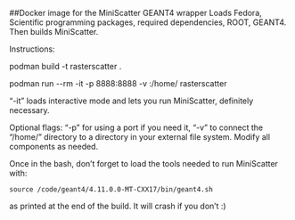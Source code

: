 ##Docker image for the MiniScatter GEANT4 wrapper
Loads Fedora, Scientific programming packages, required dependencies, ROOT, GEANT4.
Then builds MiniScatter.

Instructions:

podman build -t rasterscatter .

podman run --rm -it -p 8888:8888 -v <path-to-directory>:/home/ rasterscatter

“-it” loads interactive mode and lets you run MiniScatter, definitely necessary.

Optional flags: “-p” for using a port if you need it, “-v” to connect the “/home/” directory to a directory in your external file system. Modify all components as needed. 

Once in the bash, don’t forget to load the tools needed to run MiniScatter with:

`source /code/geant4/4.11.0.0-MT-CXX17/bin/geant4.sh`

as printed at the end of the build. It will crash if you don’t :) 


